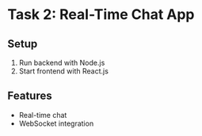 # Task 2: Real-Time Chat App

## Setup
1. Run backend with Node.js
2. Start frontend with React.js

## Features
- Real-time chat
- WebSocket integration